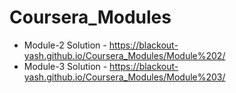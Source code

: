 # Coursera_Modules

- Module-2 Solution - https://blackout-yash.github.io/Coursera_Modules/Module%202/
- Module-3 Solution - https://blackout-yash.github.io/Coursera_Modules/Module%203/
